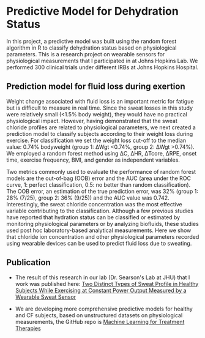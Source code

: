 # Predictive Model for Dehydration Status

In this project, a predictive model was built using the random forest algorithm in R to classify dehydration status based on physiological parameters. This is a research project on wearable sensors for physiological measurements that I participated in at Johns Hopkins Lab. We performed 300 clinical trials under different IRBs at Johns Hopkins Hospital.


## Prediction model for fluid loss during exertion

Weight change associated with fluid loss is an important metric for fatigue but is difficult to measure in real time. Since the sweat losses in this study were relatively small (<1.5% body weight), they would have no practical physiological impact. However, having demonstrated that the sweat chloride profiles are related to physiological parameters, we next created a prediction model to classify subjects according to their weight loss during exercise. For classification we set the weight loss cut-off to the median value: 0.74% bodyweight (group 1: ΔWgt <0.74%, group 2: ΔWgt >0.74%). We employed a random forest method using ΔC, ΔHR, ΔTcore, ΔRPE, onset time, exercise frequency, BMI, and gender as independent variables.

Two metrics commonly used to evaluate the performance of random forest models are the out-of-bag (OOB) error and the AUC (area under the ROC curve, 1: perfect classification, 0.5: no better than random classification). The OOB error, an estimation of the true prediction error, was 32% (group 1: 28% (7/25), group 2: 36% (9/25)) and the AUC value was 0.742. Interestingly, the sweat chloride concentration was the most effective variable contributing to the classification. Although a few previous studies have reported that hydration status can be classified or estimated by monitoring physiological parameters or by analyzing biofluids, these studies used post hoc laboratory-based analytical measurements. Here we show that chloride ion concentration and other physiological parameters recorded using wearable devices can be used to predict fluid loss due to sweating.

## Publication
- The result of this research in our lab (Dr. Searson's Lab at JHU) that I work was published here: [Two Distinct Types of Sweat Profile in Healthy Subjects While Exercising at Constant Power Output Measured by a Wearable Sweat Sensor](https://www.nature.com/articles/s41598-019-54202-1#article-info)

- We are developing more comprehensive predictive models for healthy and CF subjects, based on unstructured datasets on physiological measurements, the GitHub repo is [Machine Learning for Treatment Therapies](https://github.com/dinhtuanphan/MachineLearningForTherapies)

